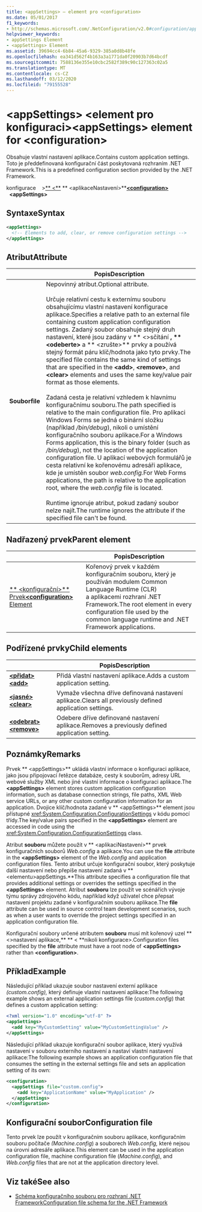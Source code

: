 ```yaml
---
title: <appSettings> – element pro <configuration>
ms.date: 05/01/2017
f1_keywords:
- http://schemas.microsoft.com/.NetConfiguration/v2.0#configuration/appSettings
helpviewer_keywords:
- appSettings Element
- <appSettings> Element
ms.assetid: 39694cc4-6b84-45a6-9329-385a0d8b48fe
ms.openlocfilehash: ea341d562f4b163a3a1771da0f20903b7d64bcdf
ms.sourcegitcommit: 7588136e355e10cbc2582f389c90c127363c02a5
ms.translationtype: MT
ms.contentlocale: cs-CZ
ms.lasthandoff: 03/12/2020
ms.locfileid: "79155528"
---
```

# <a name="appsettings-element-for-configuration"></a><span data-ttu-id="ddd9d-102">\<appSettings> \<element pro konfiguraci></span><span class="sxs-lookup"><span data-stu-id="ddd9d-102">\<appSettings> element for \<configuration></span></span>

<span data-ttu-id="ddd9d-103">Obsahuje vlastní nastavení aplikace.</span><span class="sxs-lookup"><span data-stu-id="ddd9d-103">Contains custom application settings.</span></span> <span data-ttu-id="ddd9d-104">Toto je předdefinovaná konfigurační část poskytovaná rozhraním .NET Framework.</span><span class="sxs-lookup"><span data-stu-id="ddd9d-104">This is a predefined configuration section provided by the .NET Framework.</span></span>

<span data-ttu-id="ddd9d-105">konfigurace &nbsp; &nbsp;>[\*\* \<\*\*](../configuration-element.md) \*\* \<aplikaceNastavení>\*\*</span><span class="sxs-lookup"><span data-stu-id="ddd9d-105">[**\<configuration>**](../configuration-element.md) &nbsp;&nbsp;**\<appSettings>**</span></span>

## <a name="syntax"></a><span data-ttu-id="ddd9d-106">Syntaxe</span><span class="sxs-lookup"><span data-stu-id="ddd9d-106">Syntax</span></span>

```xml
<appSettings>
  <!-- Elements to add, clear, or remove configuration settings -->
</appSettings>
```

## <a name="attribute"></a><span data-ttu-id="ddd9d-107">Atribut</span><span class="sxs-lookup"><span data-stu-id="ddd9d-107">Attribute</span></span>

|           | <span data-ttu-id="ddd9d-108">Popis</span><span class="sxs-lookup"><span data-stu-id="ddd9d-108">Description</span></span> |
| --------- | ----------- |
| <span data-ttu-id="ddd9d-109">**Soubor**</span><span class="sxs-lookup"><span data-stu-id="ddd9d-109">**file**</span></span>  | <span data-ttu-id="ddd9d-110">Nepovinný atribut.</span><span class="sxs-lookup"><span data-stu-id="ddd9d-110">Optional attribute.</span></span><br><br><span data-ttu-id="ddd9d-111">Určuje relativní cestu k externímu souboru obsahujícímu vlastní nastavení konfigurace aplikace.</span><span class="sxs-lookup"><span data-stu-id="ddd9d-111">Specifies a relative path to an external file containing custom application configuration settings.</span></span> <span data-ttu-id="ddd9d-112">Zadaný soubor obsahuje stejný druh nastavení, které jsou zadány v \*\* \<>sčítání **, \*\* \<odeberte>** a \*\* \<zrušte>\*\* prvky a používá stejný formát páru klíč/hodnota jako tyto prvky.</span><span class="sxs-lookup"><span data-stu-id="ddd9d-112">The specified file contains the same kind of settings that are specified in the **\<add>**, **\<remove>**, and **\<clear>** elements and uses the same key/value pair format as those elements.</span></span><br><br><span data-ttu-id="ddd9d-113">Zadaná cesta je relativní vzhledem k hlavnímu konfiguračnímu souboru.</span><span class="sxs-lookup"><span data-stu-id="ddd9d-113">The path specified is relative to the main configuration file.</span></span> <span data-ttu-id="ddd9d-114">Pro aplikaci Windows Forms se jedná o binární složku (například */bin/debug*), nikoli o umístění konfiguračního souboru aplikace.</span><span class="sxs-lookup"><span data-stu-id="ddd9d-114">For a Windows Forms application, this is the binary folder (such as */bin/debug*), not the location of the application configuration file.</span></span> <span data-ttu-id="ddd9d-115">U aplikací webových formulářů je cesta relativní ke kořenovému adresáři aplikace, kde je umístěn soubor *web.config.*</span><span class="sxs-lookup"><span data-stu-id="ddd9d-115">For Web Forms applications, the path is relative to the application root, where the *web.config* file is located.</span></span><br><br><span data-ttu-id="ddd9d-116">Runtime ignoruje atribut, pokud zadaný soubor nelze najít.</span><span class="sxs-lookup"><span data-stu-id="ddd9d-116">The runtime ignores the attribute if the specified file can't be found.</span></span> |

## <a name="parent-element"></a><span data-ttu-id="ddd9d-117">Nadřazený prvek</span><span class="sxs-lookup"><span data-stu-id="ddd9d-117">Parent element</span></span>

|     | <span data-ttu-id="ddd9d-118">Popis</span><span class="sxs-lookup"><span data-stu-id="ddd9d-118">Description</span></span> |
| --- | ----------- |
| [<span data-ttu-id="ddd9d-119">\*\* \<konfigurační>\*\* Prvek</span><span class="sxs-lookup"><span data-stu-id="ddd9d-119">**\<configuration>** Element</span></span>](../configuration-element.md) | <span data-ttu-id="ddd9d-120">Kořenový prvek v každém konfiguračním souboru, který je používán modulem Common Language Runtime (CLR) a aplikacemi rozhraní .NET Framework.</span><span class="sxs-lookup"><span data-stu-id="ddd9d-120">The root element in every configuration file used by the common language runtime and .NET Framework applications.</span></span> |

## <a name="child-elements"></a><span data-ttu-id="ddd9d-121">Podřízené prvky</span><span class="sxs-lookup"><span data-stu-id="ddd9d-121">Child elements</span></span>

|     | <span data-ttu-id="ddd9d-122">Popis</span><span class="sxs-lookup"><span data-stu-id="ddd9d-122">Description</span></span> |
| --- | ----------- |
| [<span data-ttu-id="ddd9d-123">**\<přidat>**</span><span class="sxs-lookup"><span data-stu-id="ddd9d-123">**\<add>**</span></span>](add-element-for-appsettings.md) | <span data-ttu-id="ddd9d-124">Přidá vlastní nastavení aplikace.</span><span class="sxs-lookup"><span data-stu-id="ddd9d-124">Adds a custom application setting.</span></span> |
| [<span data-ttu-id="ddd9d-125">**\<jasné>**</span><span class="sxs-lookup"><span data-stu-id="ddd9d-125">**\<clear>**</span></span>](clear-element-for-appsettings.md) | <span data-ttu-id="ddd9d-126">Vymaže všechna dříve definovaná nastavení aplikace.</span><span class="sxs-lookup"><span data-stu-id="ddd9d-126">Clears all previously defined application settings.</span></span> |
| [<span data-ttu-id="ddd9d-127">**\<odebrat>**</span><span class="sxs-lookup"><span data-stu-id="ddd9d-127">**\<remove>**</span></span>](remove-element-for-appsettings.md) | <span data-ttu-id="ddd9d-128">Odebere dříve definované nastavení aplikace.</span><span class="sxs-lookup"><span data-stu-id="ddd9d-128">Removes a previously defined application setting.</span></span> |

## <a name="remarks"></a><span data-ttu-id="ddd9d-129">Poznámky</span><span class="sxs-lookup"><span data-stu-id="ddd9d-129">Remarks</span></span>

<span data-ttu-id="ddd9d-130">Prvek \*\* \<appSettings>\*\* ukládá vlastní informace o konfiguraci aplikace, jako jsou připojovací řetězce databáze, cesty k souborům, adresy URL webové služby XML nebo jiné vlastní informace o konfiguraci aplikace.</span><span class="sxs-lookup"><span data-stu-id="ddd9d-130">The **\<appSettings>** element stores custom application configuration information, such as database connection strings, file paths, XML Web service URLs, or any other custom configuration information for an application.</span></span> <span data-ttu-id="ddd9d-131">Dvojice klíč/hodnota zadané v \*\* \<appSettings>\*\* element jsou přístupné <xref:System.Configuration.ConfigurationSettings> v kódu pomocí třídy.</span><span class="sxs-lookup"><span data-stu-id="ddd9d-131">The key/value pairs specified in the **\<appSettings>** element are accessed in code using the <xref:System.Configuration.ConfigurationSettings> class.</span></span>

<span data-ttu-id="ddd9d-132">Atribut **souboru** můžete použít v \*\* \<aplikaciNastavení>\*\* prvek konfiguračních souborů *Web.config* a aplikace.</span><span class="sxs-lookup"><span data-stu-id="ddd9d-132">You can use the **file** attribute in the **\<appSettings>** element of the *Web.config* and application configuration files.</span></span> <span data-ttu-id="ddd9d-133">Tento atribut určuje konfigurační soubor, který poskytuje další nastavení nebo přepíše nastavení zadaná v \*\* \<elementu>appSettings.\*\*</span><span class="sxs-lookup"><span data-stu-id="ddd9d-133">This attribute specifies a configuration file that provides additional settings or overrides the settings specified in the **\<appSettings>** element.</span></span> <span data-ttu-id="ddd9d-134">Atribut **souboru** lze použít ve scénářích vývoje týmu správy zdrojového kódu, například když uživatel chce přepsat nastavení projektu zadané v konfiguračním souboru aplikace.</span><span class="sxs-lookup"><span data-stu-id="ddd9d-134">The **file** attribute can be used in source control team development scenarios, such as when a user wants to override the project settings specified in an application configuration file.</span></span>

<span data-ttu-id="ddd9d-135">Konfigurační soubory určené atributem **souboru** musí mít kořenový uzel \*\* \<>nastavení aplikace,\*\* \*\* \< \*\*nikoli konfigurace>.</span><span class="sxs-lookup"><span data-stu-id="ddd9d-135">Configuration files specified by the **file** attribute must have a root node of **\<appSettings>** rather than **\<configuration>**.</span></span>

## <a name="example"></a><span data-ttu-id="ddd9d-136">Příklad</span><span class="sxs-lookup"><span data-stu-id="ddd9d-136">Example</span></span>

<span data-ttu-id="ddd9d-137">Následující příklad ukazuje soubor nastavení externí aplikace *(custom.config),* který definuje vlastní nastavení aplikace:</span><span class="sxs-lookup"><span data-stu-id="ddd9d-137">The following example shows an external application settings file (*custom.config*) that defines a custom application setting:</span></span>

```xml
<?xml version="1.0" encoding="utf-8" ?>
<appSettings>
  <add key="MyCustomSetting" value="MyCustomSettingValue" />
</appSettings>
```

<span data-ttu-id="ddd9d-138">Následující příklad ukazuje konfigurační soubor aplikace, který využívá nastavení v souboru externího nastavení a nastaví vlastní nastavení aplikace:</span><span class="sxs-lookup"><span data-stu-id="ddd9d-138">The following example shows an application configuration file that consumes the setting in the external settings file and sets an application setting of its own:</span></span>

```xml
<configuration>
  <appSettings file="custom.config">
    <add key="ApplicationName" value="MyApplication" />
  </appSettings>
</configuration>
```

## <a name="configuration-file"></a><span data-ttu-id="ddd9d-139">Konfigurační soubor</span><span class="sxs-lookup"><span data-stu-id="ddd9d-139">Configuration file</span></span>

<span data-ttu-id="ddd9d-140">Tento prvek lze použít v konfiguračním souboru aplikace, konfiguračním souboru počítače *(Machine.config*) a souborech *Web.config,* které nejsou na úrovni adresáře aplikace.</span><span class="sxs-lookup"><span data-stu-id="ddd9d-140">This element can be used in the application configuration file, machine configuration file (*Machine.config*), and *Web.config* files that are not at the application directory level.</span></span>

## <a name="see-also"></a><span data-ttu-id="ddd9d-141">Viz také</span><span class="sxs-lookup"><span data-stu-id="ddd9d-141">See also</span></span>

- [<span data-ttu-id="ddd9d-142">Schéma konfiguračního souboru pro rozhraní .NET Framework</span><span class="sxs-lookup"><span data-stu-id="ddd9d-142">Configuration file schema for the .NET Framework</span></span>](../index.md)
